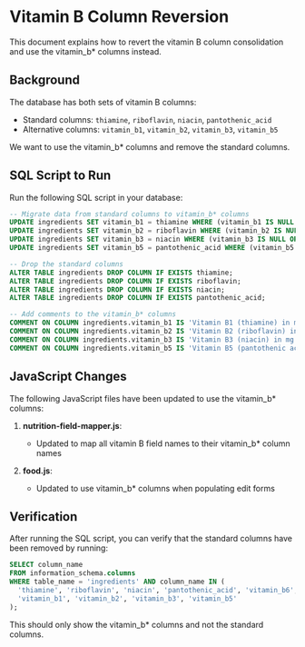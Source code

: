 # Vitamin B Column Reversion

This document explains how to revert the vitamin B column consolidation and use the vitamin_b* columns instead.

## Background

The database has both sets of vitamin B columns:
- Standard columns: `thiamine`, `riboflavin`, `niacin`, `pantothenic_acid`
- Alternative columns: `vitamin_b1`, `vitamin_b2`, `vitamin_b3`, `vitamin_b5`

We want to use the vitamin_b* columns and remove the standard columns.

## SQL Script to Run

Run the following SQL script in your database:

```sql
-- Migrate data from standard columns to vitamin_b* columns
UPDATE ingredients SET vitamin_b1 = thiamine WHERE (vitamin_b1 IS NULL OR vitamin_b1 = 0) AND thiamine IS NOT NULL AND thiamine > 0;
UPDATE ingredients SET vitamin_b2 = riboflavin WHERE (vitamin_b2 IS NULL OR vitamin_b2 = 0) AND riboflavin IS NOT NULL AND riboflavin > 0;
UPDATE ingredients SET vitamin_b3 = niacin WHERE (vitamin_b3 IS NULL OR vitamin_b3 = 0) AND niacin IS NOT NULL AND niacin > 0;
UPDATE ingredients SET vitamin_b5 = pantothenic_acid WHERE (vitamin_b5 IS NULL OR vitamin_b5 = 0) AND pantothenic_acid IS NOT NULL AND pantothenic_acid > 0;

-- Drop the standard columns
ALTER TABLE ingredients DROP COLUMN IF EXISTS thiamine;
ALTER TABLE ingredients DROP COLUMN IF EXISTS riboflavin;
ALTER TABLE ingredients DROP COLUMN IF EXISTS niacin;
ALTER TABLE ingredients DROP COLUMN IF EXISTS pantothenic_acid;

-- Add comments to the vitamin_b* columns
COMMENT ON COLUMN ingredients.vitamin_b1 IS 'Vitamin B1 (thiamine) in mg';
COMMENT ON COLUMN ingredients.vitamin_b2 IS 'Vitamin B2 (riboflavin) in mg';
COMMENT ON COLUMN ingredients.vitamin_b3 IS 'Vitamin B3 (niacin) in mg';
COMMENT ON COLUMN ingredients.vitamin_b5 IS 'Vitamin B5 (pantothenic acid) in mg';
```

## JavaScript Changes

The following JavaScript files have been updated to use the vitamin_b* columns:

1. **nutrition-field-mapper.js**:
   - Updated to map all vitamin B field names to their vitamin_b* column names

2. **food.js**:
   - Updated to use vitamin_b* columns when populating edit forms

## Verification

After running the SQL script, you can verify that the standard columns have been removed by running:

```sql
SELECT column_name 
FROM information_schema.columns 
WHERE table_name = 'ingredients' AND column_name IN (
  'thiamine', 'riboflavin', 'niacin', 'pantothenic_acid', 'vitamin_b6',
  'vitamin_b1', 'vitamin_b2', 'vitamin_b3', 'vitamin_b5'
);
```

This should only show the vitamin_b* columns and not the standard columns.
